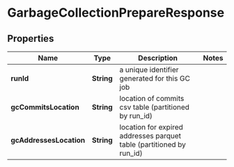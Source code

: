 

# GarbageCollectionPrepareResponse


## Properties

Name | Type | Description | Notes
------------ | ------------- | ------------- | -------------
**runId** | **String** | a unique identifier generated for this GC job | 
**gcCommitsLocation** | **String** | location of commits csv table (partitioned by run_id) | 
**gcAddressesLocation** | **String** | location for expired addresses parquet table (partitioned by run_id) | 



